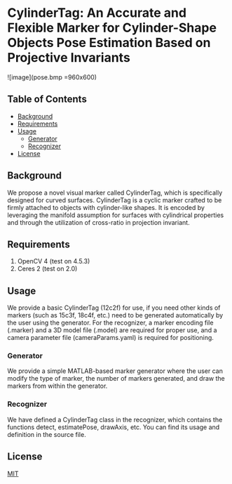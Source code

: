 # CylinderTag: An Accurate and Flexible Marker for Cylinder-Shape Objects Pose Estimation Based on Projective Invariants

![image](pose.bmp =960x600)

## Table of Contents

- [Background](#background)
- [Requirements](#Requirements)
- [Usage](#usage)
	- [Generator](#generator)
  - [Recognizer](#Recognizer)
- [License](#License)

## Background

We propose a novel visual marker called CylinderTag, which is specifically designed for curved surfaces. CylinderTag is a cyclic marker crafted to be firmly attached to objects with cylinder-like shapes. It is encoded by leveraging the manifold assumption for surfaces with cylindrical properties and through the utilization of cross-ratio in projection invariant.

## Requirements

1. OpenCV 4 (test on 4.5.3)
2. Ceres 2 (test on 2.0)

## Usage

We provide a basic CylinderTag (12c2f) for use, if you need other kinds of markers (such as 15c3f, 18c4f, etc.) need to be generated automatically by the user using the generator. For the recognizer, a marker encoding file (.marker) and a 3D model file (.model) are required for proper use, and a camera parameter file (cameraParams.yaml) is required for positioning.

### Generator

We provide a simple MATLAB-based marker generator where the user can modify the type of marker, the number of markers generated, and draw the markers from within the generator.

### Recognizer

We have defined a CylinderTag class in the recognizer, which contains the functions detect, estimatePose, drawAxis, etc. You can find its usage and definition in the source file.

## License

[MIT](LICENSE)
